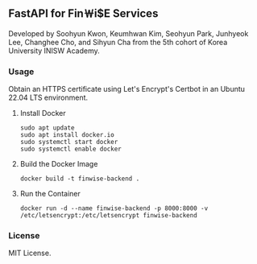 ## FastAPI for Fin￦i$E Services
Developed by Soohyun Kwon, Keumhwan Kim, Seohyun Park, Junhyeok Lee, Changhee Cho, and Sihyun Cha from the 5th cohort of Korea University INISW Academy.

### Usage
Obtain an HTTPS certificate using Let's Encrypt's Certbot in an Ubuntu 22.04 LTS environment.

1. Install Docker
    ```
    sudo apt update
    sudo apt install docker.io
    sudo systemctl start docker
    sudo systemctl enable docker
    ```
1. Build the Docker Image 
    ```
    docker build -t finwise-backend .
    ```
1. Run the Container
    ```
    docker run -d --name finwise-backend -p 8000:8000 -v /etc/letsencrypt:/etc/letsencrypt finwise-backend
    ```

### License
MIT License.